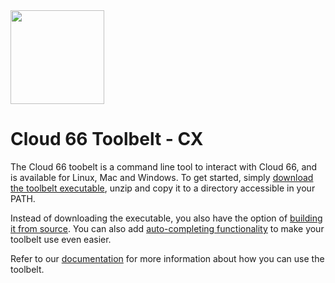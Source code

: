 <img src="http://cdn2-cloud66-com.s3.amazonaws.com/images/oss-sponsorship.png" width=150/>

Cloud 66 Toolbelt - CX
==

The Cloud 66 toobelt is a command line tool to interact with Cloud 66, and is available for Linux, Mac and Windows. To get started, simply [download the toolbelt executable](https://app.cloud66.com/toolbelt), unzip and copy it to a directory accessible in your PATH.

Instead of downloading the executable, you also have the option of [building it from source](https://github.com/cloud66-oss/cx/wiki/Building-Cloud-66-toolbelt-(cx)-from-source). You can also add [auto-completing functionality](https://github.com/cloud66-oss/cx/wiki/Setting-up-Auto-complete-for-the-toolbelt) to make your toolbelt use even easier.

Refer to our [documentation](https://help.cloud66.com/maestro/quickstarts/using-cloud66-toolbelt.html) for more information about how you can use the toolbelt.
